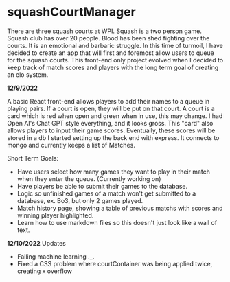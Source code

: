 # squashCourtManager

There are three squash courts at WPI. Squash is a two person game. Squash club has over 20 people. Blood has been shed fighting over the courts. It is an emotional and barbaric struggle. In this time of turmoil, I have decided to create an app that will first and foremost allow users to queue for the squash courts. This front-end only project evolved when I decided to keep track of match scores and players with the long term goal of creating an elo system.

**12/9/2022**

A basic React front-end allows players to add their names to a queue in playing pairs. If a court is open, they will be put on that court.
A court is a card which is red when open and green when in use, this may change. I had Open AI's Chat GPT style everything, and it looks gross.
This "card" also allows players to input their game scores. Eventually, these scores will be stored in a db
I started setting up the back end with express. It connects to mongo and currently keeps a list of Matches.

Short Term Goals:

- Have users select how many games they want to play in their match when they enter the queue. (Currently working on)
- Have players be able to submit their games to the database.
- Logic so unfinished games of a match won't get submitted to a database, ex. Bo3, but only 2 games played.
- Match history page, showing a table of previous matchs with scores and winning player highlighted.
- Learn how to use markdown files so this doesn't just look like a wall of text.

**12/10/2022**
Updates

- Failing machine learning .\_.
- Fixed a CSS problem where courtContainer was being applied twice, creating x overflow
